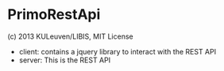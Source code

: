 PrimoRestApi
============

<p>(c) 2013 KULeuven/LIBIS, MIT License</p>

* client: contains a jquery library to interact with the REST API
* server: This is the REST API

